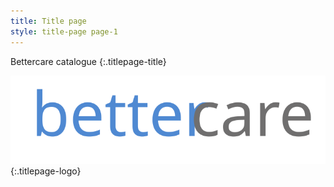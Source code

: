 ```yaml
---
title: Title page
style: title-page page-1
---
```


Bettercare catalogue
{:.titlepage-title}

![Bettercare logo][logo]{:.titlepage-logo}

[logo]: images/bettercare-logo.svg "Bettercare logo"
